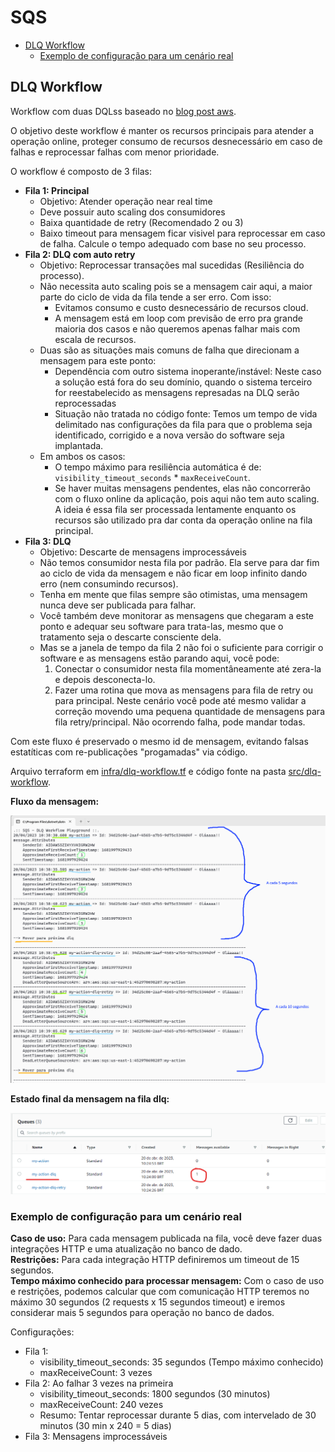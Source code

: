 # SQS

- [DLQ Workflow](#dlq-workflow)
  - [Exemplo de configuração para um cenário real](#exemplo-de-configuração-para-um-cenário-real)

## DLQ Workflow

Workflow com duas DQLss baseado no [blog post aws](https://aws.amazon.com/pt/blogs/compute/using-amazon-sqs-dead-letter-queues-to-replay-messages/).

O objetivo deste workflow é manter os recursos principais para atender a operação online, proteger consumo de recursos desnecessário em caso de falhas
e reprocessar falhas com menor prioridade.

O workflow é composto de 3 filas:

- **Fila 1: Principal**
  - Objetivo: Atender operação near real time
  - Deve possuir auto scaling dos consumidores
  - Baixa quantidade de retry (Recomendado 2 ou 3)
  - Baixo timeout para mensagem ficar visivel para reprocessar em caso de falha.
    Calcule o tempo adequado com base no seu processo.
- **Fila 2: DLQ com auto retry**
  - Objetivo: Reprocessar transações mal sucedidas (Resiliência do processo).
  - Não necessita auto scaling pois se a mensagem cair aqui, a maior parte do ciclo de vida da fila tende a ser erro. Com isso:
    - Evitamos consumo e custo desnecessário de recursos cloud.
    - A mensagem está em loop com previsão de erro pra grande maioria dos casos e não queremos apenas falhar mais com escala de recursos.
  - Duas são as situações mais comuns de falha que direcionam a mensagem para este ponto:
    - Dependência com outro sistema inoperante/instável: Neste caso a solução está fora do seu domínio, quando o sistema terceiro for reestabelecido
      as mensagens represadas na DLQ serão reprocessadas
    - Situação não tratada no código fonte: Temos um tempo de vida delimitado nas configurações da fila para que o problema seja identificado,
      corrigido e a nova versão do software seja implantada.
  - Em ambos os casos:
    - O tempo máximo para resiliência automática é de: `visibility_timeout_seconds` * `maxReceiveCount`.
    - Se haver muitas mensagens pendentes, elas não concorrerão com o fluxo online da aplicação, pois aqui não tem auto scaling.
      A ideia é essa fila ser processada lentamente enquanto os recursos são utilizado pra dar conta da operação online na fila principal.
- **Fila 3: DLQ**
  - Objetivo: Descarte de mensagens improcessáveis
  - Não temos consumidor nesta fila por padrão. Ela serve para dar fim ao ciclo de vida da mensagem e não ficar em loop infinito dando erro (nem consumindo recursos).
  - Tenha em mente que filas sempre são otimistas, uma mensagem nunca deve ser publicada para falhar.
  - Você também deve monitorar as mensagens que chegaram a este ponto e adequar seu software para trata-las, mesmo que o tratamento seja o descarte consciente dela.
  - Mas se a janela de tempo da fila 2 não foi o suficiente para corrigir o software e as mensagens estão parando aqui, você pode:
    1. Conectar o consumidor nesta fila momentâneamente até zera-la e depois desconecta-lo.
    2. Fazer uma rotina que mova as mensagens para fila de retry ou para principal.
       Neste cenário você pode até mesmo validar a correção movendo uma pequena quantidade de mensagens para fila retry/principal. Não ocorrendo falha, pode mandar todas.

Com este fluxo é preservado o mesmo id de mensagem, evitando falsas estatíticas com re-publicações "progamadas" via código.

Arquivo terraform em [infra/dlq-workflow.tf](infra/dlq-workflow.tf) e código fonte na pasta [src/dlq-workflow](src/dlq-workflow).

**Fluxo da mensagem:**

![dlq-workflow.png](assets/dlq-workflow.png)

**Estado final da mensagem na fila dlq:**

![dlq-workflow-02.png](assets/dlq-workflow-02.png)

### Exemplo de configuração para um cenário real

**Caso de uso:** Para cada mensagem publicada na fila, você deve fazer duas integrações HTTP e uma atualização no banco de dado.  
**Restrições:** Para cada integração HTTP definiremos um timeout de 15 segundos.  
**Tempo máximo conhecido para processar mensagem:** Com o caso de uso e restrições, podemos calcular que com comunicação HTTP
teremos no máximo 30 segundos (2 requests x 15 segundos timeout) e iremos considerar mais 5 segundos para operação no banco de dados.

Configurações:
- Fila 1:
  - visibility_timeout_seconds: 35 segundos (Tempo máximo conhecido)
  - maxReceiveCount: 3 vezes
- Fila 2: Ao falhar 3 vezes na primeira
  - visibility_timeout_seconds: 1800 segundos (30 minutos)
  - maxReceiveCount: 240 vezes
  - Resumo: Tentar reprocessar durante 5 dias, com intervelado de 30 minutos (30 min x 240 = 5 dias)
- Fila 3: Mensagens improcessáveis